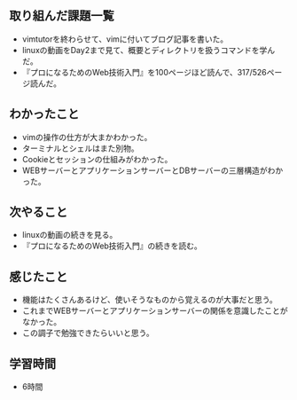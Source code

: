 ## 取り組んだ課題一覧
- vimtutorを終わらせて、vimに付いてブログ記事を書いた。
- linuxの動画をDay2まで見て、概要とディレクトリを扱うコマンドを学んだ。
- 『プロになるためのWeb技術入門』を100ページほど読んで、317/526ページ読んだ。

## わかったこと
- vimの操作の仕方が大まかわかった。
- ターミナルとシェルはまた別物。
- Cookieとセッションの仕組みがわかった。
- WEBサーバーとアプリケーションサーバーとDBサーバーの三層構造がわかった。

## 次やること
- linuxの動画の続きを見る。
-  『プロになるためのWeb技術入門』の続きを読む。

## 感じたこと
- 機能はたくさんあるけど、使いそうなものから覚えるのが大事だと思う。
- これまでWEBサーバーとアプリケーションサーバーの関係を意識したことがなかった。
- この調子で勉強できたらいいと思う。

## 学習時間
- 6時間
